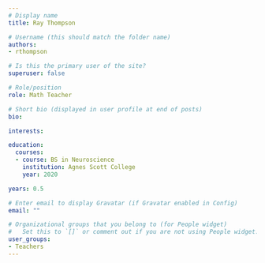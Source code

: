 ```yaml
---
# Display name
title: Ray Thompson

# Username (this should match the folder name)
authors:
- rthompson

# Is this the primary user of the site?
superuser: false

# Role/position
role: Math Teacher

# Short bio (displayed in user profile at end of posts)
bio:

interests:

education:
  courses:
  - course: BS in Neuroscience
    institution: Agnes Scott College
    year: 2020

years: 0.5

# Enter email to display Gravatar (if Gravatar enabled in Config)
email: ""

# Organizational groups that you belong to (for People widget)
#   Set this to `[]` or comment out if you are not using People widget.
user_groups:
- Teachers
---
```


